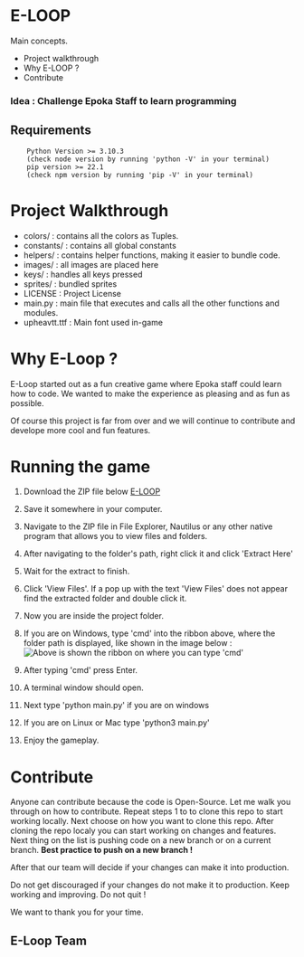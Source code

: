 # E-LOOP
Main concepts.

- Project walkthrough
- Why E-LOOP ? 
- Contribute

### Idea : Challenge Epoka Staff to learn programming

## Requirements
		Python Version >= 3.10.3
		(check node version by running 'python -V' in your terminal)
		pip version >= 22.1
		(check npm version by running 'pip -V' in your terminal)

# Project Walkthrough 

- colors/ : contains all the colors as Tuples.
- constants/ : contains all global constants
- helpers/ : contains helper functions, making it easier to bundle code.
- images/ : all images are placed here
- keys/ : handles all keys pressed
- sprites/ : bundled sprites
- LICENSE : Project License
- main.py : main file that executes and calls all the other functions and modules.
- upheavtt.ttf : Main font used in-game

# Why E-Loop ?
E-Loop started out as a fun creative game where Epoka staff could learn how to code. 
We wanted to make the experience as pleasing and as fun as possible.

Of course this project is far from over and we will continue to contribute and develope more cool and fun features.

# Running the game

 1.  Download the ZIP file below
 [E-LOOP](https://github.com/AlviDervishaj/E-Loop/archive/refs/heads/Animation_Rockets.zip)
2. Save it somewhere in your computer.
3. Navigate to the ZIP file in File Explorer, Nautilus or any other native program that allows you to view files and folders.
4. After navigating to the folder's path, right click it and click 'Extract Here'
5. Wait for the extract to finish.
6. Click 'View Files'. If a pop up with the text 'View Files' does not appear find the extracted folder and double click it.
7. Now you are inside the project folder.
8. If you are on Windows, type 'cmd' into the ribbon above, where the folder path is displayed, like shown in the image below :
![Above is shown the ribbon on where you can type 'cmd'](https://i2.wp.com/www.nextofwindows.com/wp-content/uploads/2015/07/File-Explorer-Quick-Access-600x360.png)

9. After typing 'cmd' press Enter.
10.  A terminal window should open.
11. Next type 'python main.py' if you are on windows
12. If you are on Linux or Mac type 'python3 main.py'
13. Enjoy the gameplay. 

# Contribute
Anyone can contribute because the code is Open-Source.
Let me walk you through on how to contribute.
Repeat steps 1 to  to clone this repo to start working locally.
Next choose on how you want to clone this repo.
After cloning the repo localy you can start working on changes and features.
Next thing on the list is pushing code on a new branch or on a current branch.
**Best practice to push on a new branch !**

After that our team will decide if your changes can make it into production.

Do not get discouraged if your changes do not make it to production. Keep working and improving. Do not quit !

We want to thank you for your time.

##  E-Loop Team 
